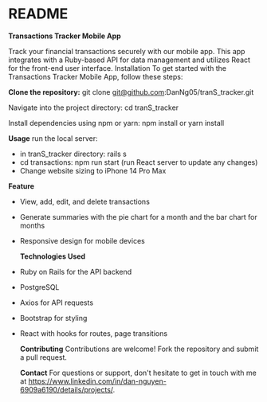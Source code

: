 # README

**Transactions Tracker Mobile App**

Track your financial transactions securely with our mobile app. This app integrates with a Ruby-based API for data management and utilizes React for the front-end user interface.
Installation
To get started with the Transactions Tracker Mobile App, follow these steps:

**Clone the repository:**
git clone git@github.com:DanNg05/tranS_tracker.git


Navigate into the project directory:
cd tranS_tracker

Install dependencies using npm or yarn:
npm install
or
yarn install

**Usage**
run the local server:
- in tranS_tracker directory: rails s
- cd transactions: npm run start (run React server to update any changes)
- Change website sizing to iPhone 14 Pro Max

**Feature**
- View, add, edit, and delete transactions
- Generate summaries with the pie chart for a month and the bar chart for months
- Responsive design for mobile devices

  **Technologies Used**
- Ruby on Rails for the API backend
- PostgreSQL
- Axios for API requests
- Bootstrap for styling
- React with hooks for routes, page transitions

  **Contributing**
  Contributions are welcome! Fork the repository and submit a pull request.

  **Contact**
  For questions or support, don't hesitate to get in touch with me at https://www.linkedin.com/in/dan-nguyen-6909a6190/details/projects/.

